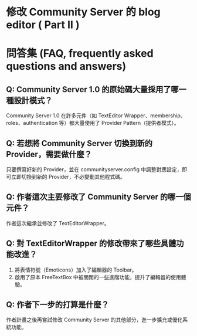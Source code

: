 # 修改 Community Server 的 blog editor ( Part II )

# 問答集 (FAQ, frequently asked questions and answers)

## Q: Community Server 1.0 的原始碼大量採用了哪一種設計模式？
Community Server 1.0 在許多元件（如 TextEditor Wrapper、membership、roles、authentication 等）都大量使用了 Provider Pattern（提供者模式）。

## Q: 若想將 Community Server 切換到新的 Provider，需要做什麼？
只要撰寫好新的 Provider，並在 communityserver.config 中調整對應設定，即可立即切換到新的 Provider，不必變動其他程式碼。

## Q: 作者這次主要修改了 Community Server 的哪一個元件？
作者這次繼承並修改了 TextEditorWrapper。

## Q: 對 TextEditorWrapper 的修改帶來了哪些具體功能改進？
1. 將表情符號（Emoticons）加入了編輯器的 Toolbar。  
2. 啟用了原本 FreeTextBox 中被關閉的一些進階功能，提升了編輯器的使用體驗。

## Q: 作者下一步的打算是什麼？
作者計畫之後再嘗試修改 Community Server 的其他部分，進一步擴充或優化系統功能。
